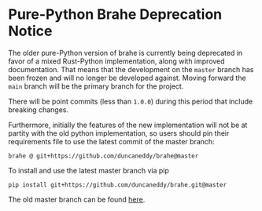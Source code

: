 # Pure-Python Brahe Deprecation Notice

The older pure-Python version of brahe is currently being deprecated in favor of a mixed Rust-Python implementation, along with improved documentation. That means that the development on the `master` branch has been frozen and will no longer be developed against. Moving forward the `main` branch will be the primary branch for the project.

There will be point commits (less than `1.0.0`) during this period that include breaking changes.

Furthermore, initially the features of the new implementation will not be at partity with the old python implementation, so users should pin their requirements file to use the latest commit of the master branch:

```
brahe @ git+https://github.com/duncaneddy/brahe@master
```

To install and use the latest master branch via pip

```
pip install git+https://github.com/duncaneddy/brahe.git@master
```

The old master branch can be found [here](https://github.com/duncaneddy/brahe/tree/master).
